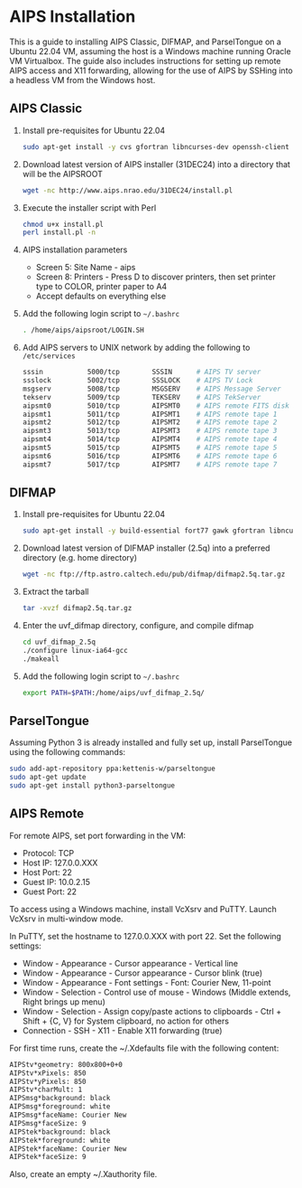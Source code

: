 # AIPS Installation

This is a guide to installing AIPS Classic, DIFMAP, and ParselTongue on a Ubuntu 22.04 VM, assuming the host is a Windows machine running Oracle VM Virtualbox. The guide also includes instructions for setting up remote AIPS access and X11 forwarding, allowing for the use of AIPS by SSHing into a headless VM from the Windows host.

## AIPS Classic

1. Install pre-requisites for Ubuntu 22.04

    ```bash
    sudo apt-get install -y cvs gfortran libncurses-dev openssh-client openssh-server printer-driver-cups-pdf xterm
    ```

2. Download latest version of AIPS installer (31DEC24) into a directory that will be the AIPSROOT

    ```bash
    wget -nc http://www.aips.nrao.edu/31DEC24/install.pl
    ```

3. Execute the installer script with Perl

    ```bash
    chmod u+x install.pl
    perl install.pl -n
    ```

4. AIPS installation parameters
    * Screen 5: Site Name - aips
    * Screen 8: Printers - Press D to discover printers, then set printer type to COLOR, printer paper to A4
    * Accept defaults on everything else

5. Add the following login script to `~/.bashrc`

    ```bash
    . /home/aips/aipsroot/LOGIN.SH
    ```

6. Add AIPS servers to UNIX network by adding the following to `/etc/services`

    ```bash
    sssin           5000/tcp        SSSIN      # AIPS TV server
    ssslock         5002/tcp        SSSLOCK    # AIPS TV Lock
    msgserv         5008/tcp        MSGSERV    # AIPS Message Server
    tekserv         5009/tcp        TEKSERV    # AIPS TekServer
    aipsmt0         5010/tcp        AIPSMT0    # AIPS remote FITS disk access
    aipsmt1         5011/tcp        AIPSMT1    # AIPS remote tape 1
    aipsmt2         5012/tcp        AIPSMT2    # AIPS remote tape 2
    aipsmt3         5013/tcp        AIPSMT3    # AIPS remote tape 3
    aipsmt4         5014/tcp        AIPSMT4    # AIPS remote tape 4
    aipsmt5         5015/tcp        AIPSMT5    # AIPS remote tape 5
    aipsmt6         5016/tcp        AIPSMT6    # AIPS remote tape 6
    aipsmt7         5017/tcp        AIPSMT7    # AIPS remote tape 7
    ```

## DIFMAP

1. Install pre-requisites for Ubuntu 22.04

    ```bash
    sudo apt-get install -y build-essential fort77 gawk gfortran libncurses-dev libx11-dev make pgplot5
    ```

2. Download latest version of DIFMAP installer (2.5q) into a preferred directory (e.g. home directory)

    ```bash
    wget -nc ftp://ftp.astro.caltech.edu/pub/difmap/difmap2.5q.tar.gz
    ```

3. Extract the tarball

    ```bash
    tar -xvzf difmap2.5q.tar.gz
    ```

4. Enter the uvf_difmap directory, configure, and compile difmap

    ```bash
    cd uvf_difmap_2.5q
    ./configure linux-ia64-gcc
    ./makeall
    ```

5. Add the following login script to `~/.bashrc`

    ```bash
    export PATH=$PATH:/home/aips/uvf_difmap_2.5q/
    ```

## ParselTongue

Assuming Python 3 is already installed and fully set up, install ParselTongue using the following commands:

```bash
sudo add-apt-repository ppa:kettenis-w/parseltongue
sudo apt-get update
sudo apt-get install python3-parseltongue
```

## AIPS Remote

For remote AIPS, set port forwarding in the VM:

* Protocol: TCP
* Host IP: 127.0.0.XXX
* Host Port: 22
* Guest IP: 10.0.2.15
* Guest Port: 22

To access using a Windows machine, install VcXsrv and PuTTY. Launch VcXsrv in multi-window mode.

In PuTTY, set the hostname to 127.0.0.XXX with port 22. Set the following settings:

* Window - Appearance - Cursor appearance - Vertical line
* Window - Appearance - Cursor appearance - Cursor blink (true)
* Window - Appearance - Font settings - Font: Courier New, 11-point
* Window - Selection - Control use of mouse - Windows (Middle extends, Right brings up menu)
* Window - Selection - Assign copy/paste actions to clipboards - Ctrl + Shift + {C, V} for System clipboard, no action for others
* Connection - SSH - X11 - Enable X11 forwarding (true)

For first time runs, create the ~/.Xdefaults file with the following content:

```bash
AIPStv*geometry: 800x800+0+0
AIPStv*xPixels: 850
AIPStv*yPixels: 850
AIPStv*charMult: 1
AIPSmsg*background: black
AIPSmsg*foreground: white
AIPSmsg*faceName: Courier New
AIPSmsg*faceSize: 9
AIPStek*background: black
AIPStek*foreground: white
AIPStek*faceName: Courier New
AIPStek*faceSize: 9
```

Also, create an empty ~/.Xauthority file.
